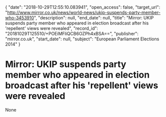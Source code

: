 {
  "date": "2018-10-29T12:55:10.083941", 
  "open_access": false, 
  "target_url": "http://www.mirror.co.uk/news/world-news/ukip-suspends-party-member-who-3453910", 
  "description": null, 
  "end_date": null, 
  "title": "Mirror: UKIP suspends party member who appeared in election broadcast after his 'repellent' views were revealed", 
  "record_id": "20181029T125510/+POEiMFliQCB6OZPh4xBSA==", 
  "publisher": "mirror.co.uk", 
  "start_date": null, 
  "subject": "European Parliament Elections 2014"
}

# Mirror: UKIP suspends party member who appeared in election broadcast after his 'repellent' views were revealed

None